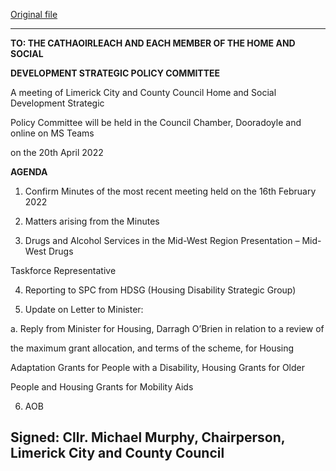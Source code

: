 [Original file](https://www.limerick.ie/sites/default/files/media/documents/2022-04/20042022_spc_agenda.pdf)

---
**TO: THE CATHAOIRLEACH AND EACH MEMBER OF THE HOME AND SOCIAL**

**DEVELOPMENT STRATEGIC POLICY COMMITTEE**

A meeting of Limerick City and County Council Home and Social Development Strategic

Policy Committee will be held in the Council Chamber, Dooradoyle and online on MS Teams

on the 20th April 2022

**AGENDA**

1. Confirm Minutes of the most recent meeting held on the 16th February 2022

2. Matters arising from the Minutes

3. Drugs and Alcohol Services in the Mid-West Region Presentation – Mid-West Drugs

Taskforce Representative

4. Reporting to SPC from HDSG (Housing Disability Strategic Group)

5. Update on Letter to Minister:

a. Reply from Minister for Housing, Darragh O’Brien in relation to a review of

the maximum grant allocation, and terms of the scheme, for Housing

Adaptation Grants for People with a Disability, Housing Grants for Older

People and Housing Grants for Mobility Aids

6. AOB

Signed: Cllr. Michael Murphy, Chairperson, Limerick City and County Council
---
